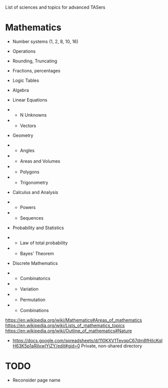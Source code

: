 List of sciences and topics for advanced TASers

# Mathematics

- Number systems (1, 2, 8, 10, 16)
- Operations
- Rounding, Truncating
- Fractions, percentages
- Logic Tables
- Algebra
- Linear Equations
- - N Unknowns
- - Vectors

- Geometry
- - Angles
- - Areas and Volumes
- - Polygons
- - Trigonometry

- Calculus and Analysis
- - Powers
- - Sequences

- Probability and Statistics
- - Law of total probability
- - Bayes' Theorem

- Discrete Mathematics
- - Combinatorics
- - Variation
- - Permutation
- - Combinations

https://en.wikipedia.org/wiki/Mathematics#Areas_of_mathematics
https://en.wikipedia.org/wiki/Lists_of_mathematics_topics
https://en.wikipedia.org/wiki/Outline_of_mathematics#Nature

- https://docs.google.com/spreadsheets/d/110KXV1TevqpC67dm8fHilcKqIH63K5p1aRiIxwIYjZY/edit#gid=0 Private, non-shared directory

# TODO
- Reconsider page name